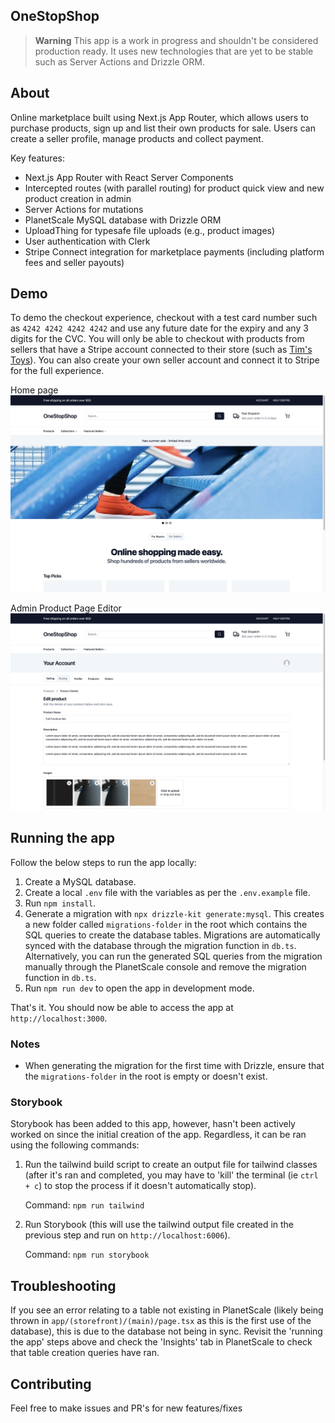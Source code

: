 ## OneStopShop

> **Warning**
> This app is a work in progress and shouldn't be considered production ready. It uses new technologies that are yet to be stable such as Server Actions and Drizzle ORM.

## About

Online marketplace built using Next.js App Router, which allows users to purchase products, sign up and list their own products for sale. Users can create a seller profile, manage products and collect payment.

Key features:

- Next.js App Router with React Server Components
- Intercepted routes (with parallel routing) for product quick view and new product creation in admin
- Server Actions for mutations
- PlanetScale MySQL database with Drizzle ORM
- UploadThing for typesafe file uploads (e.g., product images)
- User authentication with Clerk
- Stripe Connect integration for marketplace payments (including platform fees and seller payouts)

## Demo

To demo the checkout experience, checkout with a test card number such as `4242 4242 4242 4242` and use any future date for the expiry and any 3 digits for the CVC. You will only be able to checkout with products from sellers that have a Stripe account connected to their store (such as [Tim's Toys](https://onestopshop.jackblatch.com/products?seller=tims-toys)). You can also create your own seller account and connect it to Stripe for the full experience.

Home page
![Home page](/.github/images/home.jpeg?raw=0)

Admin Product Page Editor
![Admin Product Page Editor](/.github/images/product-admin.jpeg?raw=0)

## Running the app

Follow the below steps to run the app locally:

1. Create a MySQL database.
2. Create a local `.env` file with the variables as per the `.env.example` file.
3. Run `npm install`.
4. Generate a migration with `npx drizzle-kit generate:mysql`. This creates a new folder called `migrations-folder` in the root which contains the SQL queries to create the database tables. Migrations are automatically synced with the database through the migration function in `db.ts`. Alternatively, you can run the generated SQL queries from the migration manually through the PlanetScale console and remove the migration function in `db.ts`.
5. Run `npm run dev` to open the app in development mode.

That's it. You should now be able to access the app at `http://localhost:3000`.

### Notes

- When generating the migration for the first time with Drizzle, ensure that the `migrations-folder` in the root is empty or doesn't exist.

### Storybook

Storybook has been added to this app, however, hasn't been actively worked on since the initial creation of the app. Regardless, it can be ran using the following commands:

1. Run the tailwind build script to create an output file for tailwind classes (after it's ran and completed, you may have to 'kill' the terminal (ie `ctrl + c`) to stop the process if it doesn't automatically stop).

   Command: `npm run tailwind`

2. Run Storybook (this will use the tailwind output file created in the previous step and run on `http://localhost:6006`).

   Command: `npm run storybook`

## Troubleshooting

If you see an error relating to a table not existing in PlanetScale (likely being thrown in `app/(storefront)/(main)/page.tsx` as this is the first use of the database), this is due to the database not being in sync. Revisit the 'running the app' steps above and check the 'Insights' tab in PlanetScale to check that table creation queries have ran.

## Contributing

Feel free to make issues and PR's for new features/fixes
